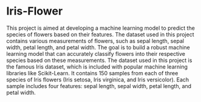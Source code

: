 # Iris-Flower
This project is aimed at developing a machine learning model to predict the species of flowers based on their features. The dataset used in this project contains various measurements of flowers, such as sepal length, sepal width, petal length, and petal width. The goal is to build a robust machine learning model that can accurately classify flowers into their respective species based on these measurements.
The dataset used in this project is the famous Iris dataset, which is included with popular machine learning libraries like Scikit-Learn. It contains 150 samples from each of three species of Iris flowers (Iris setosa, Iris virginica, and Iris versicolor). Each sample includes four features: sepal length, sepal width, petal length, and petal width. 
